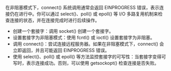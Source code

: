 在非阻塞模式下，connect() 系统调用通常会返回 EINPROGRESS 错误，表示连接仍在进行中。你可以通过 select()、poll() 或 epoll() 等 I/O 多路复用机制来检查连接的状态，并在连接完成时进行后续操作。
- 创建一个套接字：调用 socket() 创建一个套接字。
- 设置套接字为非阻塞模式：使用 fcntl() 或 ioctl() 设置套接字为非阻塞。
- 调用 connect()：尝试连接远程服务器。如果在非阻塞模式下，connect() 会立即返回，并且可能返回 EINPROGRESS 错误。
- 使用 select()、poll() 或 epoll() 等方法监控套接字的可写性：当套接字变得可写时，表示连接成功。否则，可以使用 getsockopt() 检查连接是否失败。